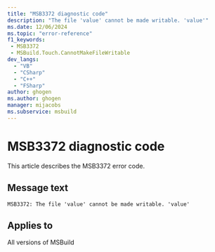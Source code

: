 ```yaml
---
title: "MSB3372 diagnostic code"
description: "The file 'value' cannot be made writable. 'value'"
ms.date: 12/06/2024
ms.topic: "error-reference"
f1_keywords:
 - MSB3372
 - MSBuild.Touch.CannotMakeFileWritable
dev_langs:
  - "VB"
  - "CSharp"
  - "C++"
  - "FSharp"
author: ghogen
ms.author: ghogen
manager: mijacobs
ms.subservice: msbuild
---
```


# MSB3372 diagnostic code

<!-- :::ErrorDefinitionDescription::: -->
<!-- :::editable-content name="introDescription"::: -->
This article describes the MSB3372 error code.
<!-- :::editable-content-end::: -->

## Message text

```output
MSB3372: The file 'value' cannot be made writable. 'value'
```

<!-- :::editable-content name="postOutputDescription"::: -->
<!--
{StrBegin="MSB3372: "}
-->
<!-- :::editable-content-end::: -->
<!-- :::ErrorDefinitionDescription-end::: -->

## Applies to

All versions of MSBuild
